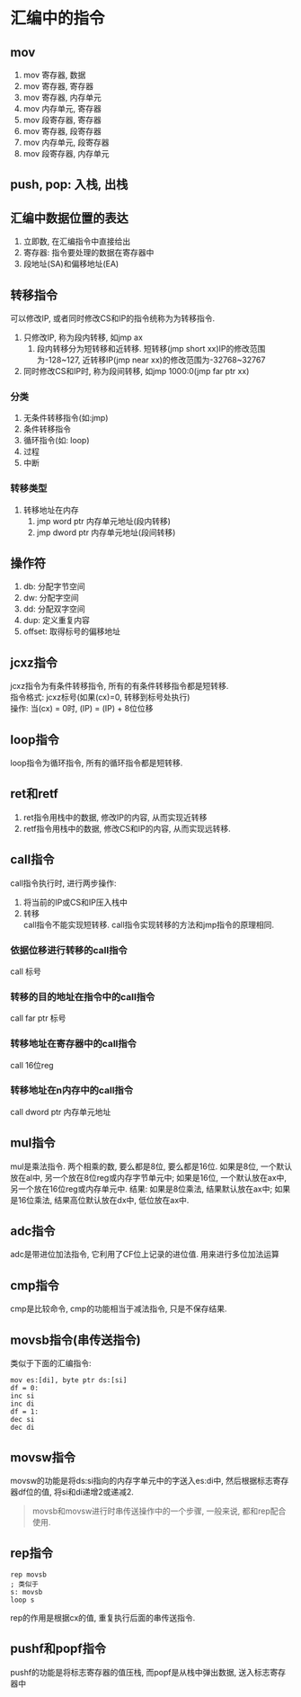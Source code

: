 # 汇编中的指令

## mov

1. mov 寄存器, 数据
2. mov 寄存器, 寄存器
3. mov 寄存器, 内存单元
4. mov 内存单元, 寄存器
5. mov 段寄存器, 寄存器
6. mov 寄存器, 段寄存器
7. mov 内存单元, 段寄存器
8. mov 段寄存器, 内存单元

## push, pop: 入栈, 出栈

## 汇编中数据位置的表达

1. 立即数, 在汇编指令中直接给出
2. 寄存器: 指令要处理的数据在寄存器中
3. 段地址(SA)和偏移地址(EA)

## 转移指令
可以修改IP, 或者同时修改CS和IP的指令统称为为转移指令.
1. 只修改IP, 称为段内转移, 如jmp ax
    1. 段内转移分为短转移和近转移. 短转移(jmp short xx)IP的修改范围为-128~127, 近转移IP(jmp near xx)的修改范围为-32768~32767
2. 同时修改CS和IP时, 称为段间转移, 如jmp 1000:0(jmp far ptr xx)

### 分类
1. 无条件转移指令(如:jmp)
2. 条件转移指令
3. 循环指令(如: loop)
4. 过程
5. 中断
### 转移类型
1. 转移地址在内存  
   1. jmp word ptr 内存单元地址(段内转移)
   2. jmp dword ptr 内存单元地址(段间转移)
## 操作符

1. db: 分配字节空间
2. dw: 分配字空间
3. dd: 分配双字空间
4. dup: 定义重复内容
5. offset: 取得标号的偏移地址
   
## jcxz指令
jcxz指令为有条件转移指令, 所有的有条件转移指令都是短转移.  
指令格式: jcxz标号(如果(cx)=0, 转移到标号处执行)  
操作: 当(cx) = 0时, (IP) = (IP) + 8位位移

## loop指令
loop指令为循环指令, 所有的循环指令都是短转移.

## ret和retf
1. ret指令用栈中的数据, 修改IP的内容, 从而实现近转移
2. retf指令用栈中的数据, 修改CS和IP的内容, 从而实现远转移.

## call指令
call指令执行时, 进行两步操作: 
1. 将当前的IP或CS和IP压入栈中
2. 转移  
call指令不能实现短转移. call指令实现转移的方法和jmp指令的原理相同.

### 依据位移进行转移的call指令
call 标号

### 转移的目的地址在指令中的call指令
call far ptr 标号

### 转移地址在寄存器中的call指令
call 16位reg

### 转移地址在n内存中的call指令
call dword ptr 内存单元地址

## mul指令
mul是乘法指令. 两个相乘的数, 要么都是8位, 要么都是16位. 如果是8位, 一个默认放在al中, 另一个放在8位reg或内存字节单元中; 如果是16位, 一个默认放在ax中, 另一个放在16位reg或内存单元中.
结果: 如果是8位乘法, 结果默认放在ax中; 如果是16位乘法, 结果高位默认放在dx中, 低位放在ax中.

## adc指令
adc是带进位加法指令, 它利用了CF位上记录的进位值. 用来进行多位加法运算

## cmp指令
cmp是比较命令, cmp的功能相当于减法指令, 只是不保存结果.

## movsb指令(串传送指令)
类似于下面的汇编指令: 
```complier
mov es:[di], byte ptr ds:[si]
df = 0:
inc si
inc di
df = 1:
dec si
dec di
```
## movsw指令
movsw的功能是将ds:si指向的内存字单元中的字送入es:di中, 然后根据标志寄存器df位的值, 将si和di递增2或递减2.
> movsb和movsw进行时串传送操作中的一个步骤, 一般来说, 都和rep配合使用.

## rep指令
```
rep movsb
; 类似于
s: movsb
loop s
```
rep的作用是根据cx的值, 重复执行后面的串传送指令.

## pushf和popf指令
pushf的功能是将标志寄存器的值压栈, 而popf是从栈中弹出数据, 送入标志寄存器中
